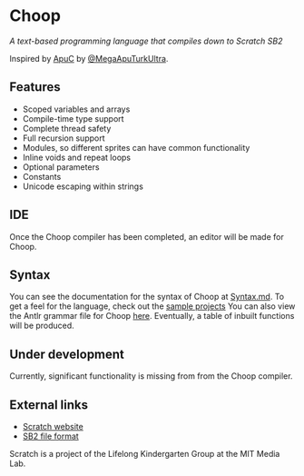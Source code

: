 # Choop
*A text-based programming language that compiles down to Scratch SB2*

Inspired by [ApuC](https://github.com/MegaApuTurkUltra/Scratch-ApuC)
by [@MegaApuTurkUltra](https://scratch.mit.edu/users/MegaApuTurkUltra/).

## Features
- Scoped variables and arrays
- Compile-time type support
- Complete thread safety
- Full recursion support
- Modules, so different sprites can have common functionality
- Inline voids and repeat loops
- Optional parameters
- Constants
- Unicode escaping within strings

## IDE
Once the Choop compiler has been completed, an editor will
be made for Choop.

## Syntax
You can see the documentation for the syntax of
Choop at [Syntax.md](Syntax.md).
To get a feel for the language, check out the
[sample projects](Choop.Demo/Samples/)
You can also view the Antlr grammar file for Choop
[here](Choop.Compiler/Choop.g4).
Eventually, a table of inbuilt functions will be produced.

## Under development
Currently, significant functionality is missing from
from the Choop compiler.

## External links
- [Scratch website](https://scratch.mit.edu/)
- [SB2 file format](https://wiki.scratch.mit.edu/wiki/Scratch_File_Format_(2.0))

Scratch is a project of the Lifelong Kindergarten Group at the MIT Media Lab.